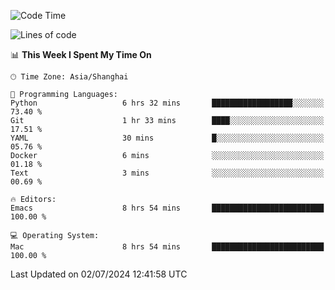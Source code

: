 <!--START_SECTION:waka-->
![Code Time](http://img.shields.io/badge/Code%20Time-2%2C036%20hrs%2042%20mins-blue)

![Lines of code](https://img.shields.io/badge/From%20Hello%20World%20I%27ve%20Written-308.1%20thousand%20lines%20of%20code-blue)

📊 **This Week I Spent My Time On** 

```text
🕑︎ Time Zone: Asia/Shanghai

💬 Programming Languages: 
Python                   6 hrs 32 mins       ██████████████████░░░░░░░   73.40 % 
Git                      1 hr 33 mins        ████░░░░░░░░░░░░░░░░░░░░░   17.51 % 
YAML                     30 mins             █░░░░░░░░░░░░░░░░░░░░░░░░   05.76 % 
Docker                   6 mins              ░░░░░░░░░░░░░░░░░░░░░░░░░   01.18 % 
Text                     3 mins              ░░░░░░░░░░░░░░░░░░░░░░░░░   00.69 % 

🔥 Editors: 
Emacs                    8 hrs 54 mins       █████████████████████████   100.00 % 

💻 Operating System: 
Mac                      8 hrs 54 mins       █████████████████████████   100.00 % 
```


 Last Updated on 02/07/2024 12:41:58 UTC
<!--END_SECTION:waka-->
